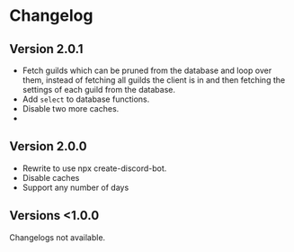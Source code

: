 # Changelog

## Version 2.0.1
- Fetch guilds which can be pruned from the database and loop over them, instead of fetching all guilds the client is in and then fetching the settings of each guild from the database.
- Add `select` to database functions.
- Disable two more caches.
- 

## Version 2.0.0
- Rewrite to use npx create-discord-bot.
- Disable caches
- Support any number of days

## Versions <1.0.0
Changelogs not available.
